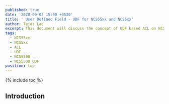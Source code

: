 ```yaml
---
published: true
date: '2020-09-02 15:00 +0530'
title: ' User Defined Field - UDF for NCS55xx and NCS5xx'
author: Tejas Lad
excerpt: This document will discuss the concept of UDF based ACL on NCS55xx and NCS5xx
tags:
  - NCS55xx
  - NCS5xx
  - ACL
  - UDF
  - NCS5500
  - NCS5500 UDF
position: top
---
```


{% include toc %}

## Introduction




 

